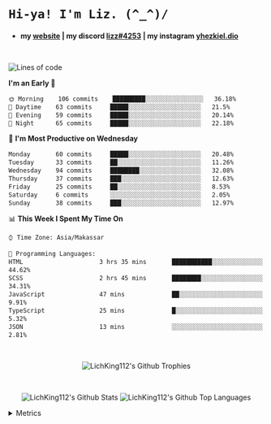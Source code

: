 
# `Hi-ya! I'm Liz. (^_^)/ `

- **my [website](https://lichking112.github.io) | my discord [lizz#4253](https://discord.io/giid) | my instagram [yhezkiel.dio](https://www.instagram.com/yhezkiel.dio/)**

<br>

<!--START_SECTION:waka-->
![Lines of code](https://img.shields.io/badge/From%20Hello%20World%20I%27ve%20Written-3841%20lines%20of%20code-blue)

**I'm an Early 🐤** 

```text
🌞 Morning    106 commits    █████████░░░░░░░░░░░░░░░░   36.18% 
🌆 Daytime    63 commits     █████░░░░░░░░░░░░░░░░░░░░   21.5% 
🌃 Evening    59 commits     █████░░░░░░░░░░░░░░░░░░░░   20.14% 
🌙 Night      65 commits     █████░░░░░░░░░░░░░░░░░░░░   22.18%

```
📅 **I'm Most Productive on Wednesday** 

```text
Monday       60 commits     █████░░░░░░░░░░░░░░░░░░░░   20.48% 
Tuesday      33 commits     ██░░░░░░░░░░░░░░░░░░░░░░░   11.26% 
Wednesday    94 commits     ████████░░░░░░░░░░░░░░░░░   32.08% 
Thursday     37 commits     ███░░░░░░░░░░░░░░░░░░░░░░   12.63% 
Friday       25 commits     ██░░░░░░░░░░░░░░░░░░░░░░░   8.53% 
Saturday     6 commits      ░░░░░░░░░░░░░░░░░░░░░░░░░   2.05% 
Sunday       38 commits     ███░░░░░░░░░░░░░░░░░░░░░░   12.97%

```


📊 **This Week I Spent My Time On** 

```text
⌚︎ Time Zone: Asia/Makassar

💬 Programming Languages: 
HTML                     3 hrs 35 mins       ███████████░░░░░░░░░░░░░░   44.62% 
SCSS                     2 hrs 45 mins       ████████░░░░░░░░░░░░░░░░░   34.31% 
JavaScript               47 mins             ██░░░░░░░░░░░░░░░░░░░░░░░   9.91% 
TypeScript               25 mins             █░░░░░░░░░░░░░░░░░░░░░░░░   5.32% 
JSON                     13 mins             ░░░░░░░░░░░░░░░░░░░░░░░░░   2.81%

```


<!--END_SECTION:waka-->

<br>

  <p align="center">
    <img alt="LichKing112's Github Trophies" src="https://github-profile-trophy.vercel.app/?username=LichKing112&theme=onedark" />
  </p>
  
 <br>
 <p align="center">
    <img alt="LichKing112's Github Stats" src="https://github-readme-stats.vercel.app/api?username=lichking112&theme=gotham&show_icons=true" />
    <img alt="LichKing112's Github Top Languages" src="https://github-readme-stats.vercel.app/api/top-langs/?username=lichking112&theme=gotham&layout=compact" />
  </p>


<details>
  <summary>Metrics</summary>
  <br>
  <p align="center">
    <img alt="LichKing112's Github Metrics" src="https://github.com/LichKing112/LichKing112/blob/master/github-metrics.svg" />
  </p>
</details>


